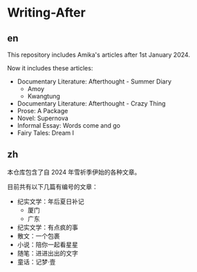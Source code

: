 # Writing-After

## en

This repository includes Amika's articles after 1st January 2024.

Now it includes these articles:

- Documentary Literature: Afterthought - Summer Diary
  - Amoy
  - Kwangtung
- Documentary Literature: Afterthought - Crazy Thing
- Prose: A Package
- Novel: Supernova
- Informal Essay: Words come and go
- Fairy Tales: Dream I

## zh

本仓库包含了自 2024 年雪祈季伊始的各种文章。

目前共有以下几篇有编号的文章：

- 纪实文学：年后夏日补记
  - 厦门
  - 广东
- 纪实文学：有点疯的事
- 散文：一个包裹
- 小说：陪你一起看星星
- 随笔：进进出出的文字
- 童话：记梦·壹

